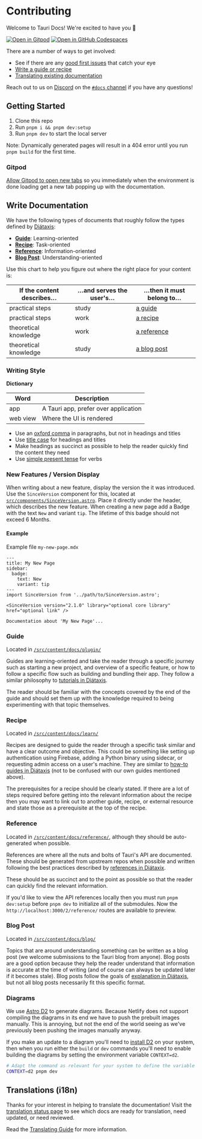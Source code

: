 # Contributing

Welcome to Tauri Docs! We're excited to have you 🥳

[![Open in Gitpod](https://gitpod.io/button/open-in-gitpod.svg)](https://gitpod.io/#https://github.com/tauri-apps/tauri-docs/tree/v2)
[![Open in GitHub Codespaces](https://github.com/codespaces/badge.svg)](https://codespaces.new/tauri-apps/tauri-docs/tree/v2)

There are a number of ways to get involved:

- See if there are any [good first issues](https://github.com/tauri-apps/tauri-docs/issues?q=is%3Aopen+is%3Aissue+label%3A%22good+first+issue%22) that catch your eye
- [Write a guide or recipe](#write-documentation)
- [Translating existing documentation](#translations-i18n)

Reach out to us on [Discord](https://discord.com/invite/tauri) on the [`#docs` channel](https://discord.com/channels/616186924390023171/662624589037436928) if you have any questions!

## Getting Started

1. Clone this repo
2. Run `pnpm i && pnpm dev:setup`
3. Run `pnpm dev` to start the local server

Note: Dynamically generated pages will result in a 404 error until you run `pnpm build` for the first time.

### Gitpod

[Allow Gitpod to open new tabs](https://www.gitpod.io/docs/configure/user-settings/browser-settings) so you immediately when the environment is done loading get a new tab popping up with the documentation.

## Write Documentation

We have the following types of documents that roughly follow the types defined by [Diátaxis](https://diataxis.fr/):

- **[Guide](#guide)**: Learning-oriented
- **[Recipe](#recipe)**: Task-oriented
- **[Reference](#recipe)**: Information-oriented
- **[Blog Post](#blog-post)**: Understanding-oriented

Use this chart to help you figure out where the right place for your content is:

| If the content describes… | …and serves the user's… | …then it must belong to…  |
| ------------------------- | ----------------------- | ------------------------- |
| practical steps           | study                   | [a guide](#guide)         |
| practical steps           | work                    | [a recipe](#recipe)       |
| theoretical knowledge     | work                    | [a reference](#reference) |
| theoretical knowledge     | study                   | [a blog post](#blog-post) |

### Writing Style

**Dictionary**

| Word     | Description                          |
| -------- | ------------------------------------ |
| app      | A Tauri app, prefer over application |
| web view | Where the UI is rendered             |

- Use an [oxford comma](https://www.grammarly.com/blog/what-is-the-oxford-comma-and-why-do-people-care-so-much-about-it/) in paragraphs, but not in headings and titles
- Use [title case](https://apastyle.apa.org/style-grammar-guidelines/capitalization/title-case) for headings and titles
- Make headings as succinct as possible to help the reader quickly find the content they need
- Use [simple present tense](https://www.grammarly.com/blog/simple-present/) for verbs

### New Features / Version Display

When writing about a new feature, display the version the it was introduced. 
Use the `SinceVersion` component for this, located at [`src/components/SinceVersion.astro`](../src//components/SinceVersion.astro).
Place it directly under the header, which describes the new feature. 
When creating a new page add a Badge with the text `New` and variant `tip`.
The lifetime of this badge should not exceed 6 Months.

#### Example
Example file `my-new-page.mdx`
```mdx
---
title: My New Page
sidebar:
  badge:
    text: New
    variant: tip
---
import SinceVersion from '../path/to/SinceVersion.astro';

<SinceVersion version="2.1.0" library="optional core library" href="optional link" />

Documentation about 'My New Page'...

```

### Guide

Located in [`/src/content/docs/plugin/`](https://github.com/tauri-apps/tauri-docs/tree/v2/src/content/docs/plugin)

Guides are learning-oriented and take the reader through a specific journey such as starting a new project, and overview of a specific feature, or how to follow a specific flow such as building and bundling their app. They follow a similar philosophy to [tutorials in Diátaxis](https://diataxis.fr/tutorials).

The reader should be familiar with the concepts covered by the end of the guide and should set them up with the knowledge required to being experimenting with that topic themselves.

### Recipe

Located in [`/src/content/docs/learn/`](https://github.com/tauri-apps/tauri-docs/tree/v2/src/content/docs/learn)

Recipes are designed to guide the reader through a specific task similar and have a clear outcome and objective. This could be something like setting up authentication using Firebase, adding a Python binary using sidecar, or requesting admin access on a user's machine. They are similar to [how-to guides in Diátaxis](https://diataxis.fr/how-to-guides) (not to be confused with our own guides mentioned above).

The prerequisites for a recipe should be clearly stated. If there are a lot of steps required before getting into the relevant information about the recipe then you may want to link out to another guide, recipe, or external resource and state those as a prerequisite at the top of the recipe.

### Reference

Located in [`/src/content/docs/reference/`](https://github.com/tauri-apps/tauri-docs/tree/v2/src/content/docs/reference), although they should be auto-generated when possible.

References are where all the nuts and bolts of Tauri's API are documented. These should be generated from upstream repos when possible and written following the best practices described by [references in Diátaxix](https://diataxis.fr/reference).

These should be as succinct and to the point as possible so that the reader can quickly find the relevant information.

If you'd like to view the API references locally then you must run `pnpm dev:setup` before `pnpm dev` to initialize all of the submodules. Now the `http://localhost:3000/2/reference/` routes are available to preview.

### Blog Post

Located in [`/src/content/docs/blog/`](https://github.com/tauri-apps/tauri-docs/tree/v2/src/content/docs/blog)

Topics that are around understanding something can be written as a blog post (we welcome submissions to the Tauri blog from anyone). Blog posts are a good option because they help the reader understand that information is accurate at the time of writing (and of course can always be updated later if it becomes stale). Blog posts follow the goals of [explanation in Diátaxis](https://diataxis.fr/explanation), but not all blog posts necessarily fit this specific format.

### Diagrams

We use [Astro D2](https://astro-d2.vercel.app/) to generate diagrams. Because Netlify does not support compiling the diagrams in its end we have to push the prebuilt images manually. This is annoying, but not the end of the world seeing as we've previously been pushing the images manually anyway.

If you make an update to a diagram you'll need to [install D2](https://github.com/terrastruct/d2/blob/master/docs/INSTALL.md) on your system, then when you run either the `build` or `dev` commands you'll need to enable building the diagrams by setting the environment variable `CONTEXT=d2`.

```sh
# Adapt the command as relevant for your system to define the variable
CONTEXT=d2 pnpm dev
```

## Translations (i18n)

Thanks for your interest in helping to translate the documentation! Visit the [translation status page](https://v2.tauri.app/contribute/translate-status) to see which docs are ready for translation, need updated, or need reviewed.

Read the [Translating Guide](./TRANSLATING.md) for more information.
